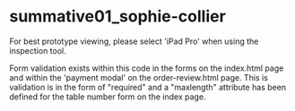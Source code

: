 # summative01_sophie-collier
 
 For best prototype viewing, please select 'iPad Pro' when using the inspection tool. 

 Form validation exists within this code in the forms on the index.html page and within the 'payment modal' on the order-review.html page. This is validation is in the form of "required" and a "maxlength" attribute has been defined for the table number form on the index page.